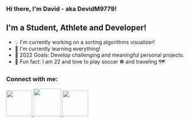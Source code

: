 

### Hi there, I'm David - aka DevidM9779!

## I'm a Student, Athlete and Developer!
- 💡 I'm currently working on a sorting algorithms visualizer!
- 🌱 I'm currently learning everything!
- 🎯 2022 Goals: Develop challenging and meaningful personal projects.
- 🚨 Fun fact: I am 22 and love to play soccer ⚽️ and traveling 🗺


### Connect with me:


<a href="https://www.linkedin.com/in/david-milan-medina">
  <img src="https://user-images.githubusercontent.com/107624242/174074673-7bec6f7c-c605-4a1c-a028-e7ff57bf2ac0.png" height="70px" width="70px"/>
</a>
<a href="https://www.instagram.com/davidmilanoficial/">
  <img src="https://user-images.githubusercontent.com/107624242/174490502-ce8fa224-0cdf-4cd2-9603-ec9ba56584e0.png" height="75px" width="75px"/>
</a>
<a href="mailto:d.milan9779@outlook.es">
  <img src="https://user-images.githubusercontent.com/107624242/174490545-dc0d4793-4768-4770-9859-f83ea7366707.png" height="70px" width="70px"/>
</a>
